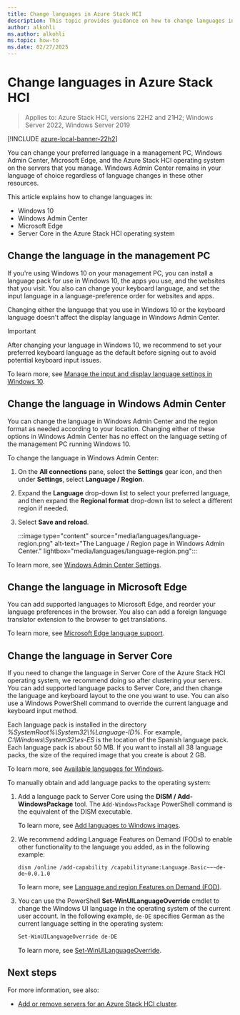 ```yaml
---
title: Change languages in Azure Stack HCI
description: This topic provides guidance on how to change languages in the Azure Stack HCI operating system, Windows 10, Windows Admin Center, and Microsoft Edge.
author: alkohli
ms.author: alkohli
ms.topic: how-to
ms.date: 02/27/2025
---
```


# Change languages in Azure Stack HCI

> Applies to: Azure Stack HCI, versions 22H2 and 21H2; Windows Server 2022, Windows Server 2019

[!INCLUDE [azure-local-banner-22h2](../includes/azure-local-banner-22h2.md)]

You can change your preferred language in a management PC, Windows Admin Center, Microsoft Edge, and the Azure Stack HCI operating system on the servers that you manage. Windows Admin Center remains in your language of choice regardless of language changes in these other resources.

This article explains how to change languages in:
- Windows 10
- Windows Admin Center
- Microsoft Edge
- Server Core in the Azure Stack HCI operating system

## Change the language in the management PC

If you're using Windows 10 on your management PC, you can install a language pack for use in Windows 10, the apps you use, and the websites that you visit. You also can change your keyboard language, and set the input language in a language-preference order for websites and apps.

Changing either the language that you use in Windows 10 or the keyboard language doesn't affect the display language in Windows Admin Center.

   >[!IMPORTANT]
   > After changing your language in Windows 10, we recommend to set your preferred keyboard language as the default before signing out to avoid potential keyboard input issues.

To learn more, see [Manage the input and display language settings in Windows 10](https://support.microsoft.com/help/4496404/windows-10-manage-the-input-and-display-language).

## Change the language in Windows Admin Center

You can change the language in Windows Admin Center and the region format as needed according to your location. Changing either of these options in Windows Admin Center has no effect on the language setting of the management PC running Windows 10.

To change the language in Windows Admin Center:
1. On the **All connections** pane, select the **Settings** gear icon, and then under **Settings**, select **Language / Region**.
1. Expand the **Language** drop-down list to select your preferred language, and then expand the **Regional format** drop-down list to select a different region if needed.
1. Select **Save and reload**.

    :::image type="content" source="media/languages/language-region.png" alt-text="The Language / Region page in Windows Admin Center." lightbox="media/languages/language-region.png":::

To learn more, see [Windows Admin Center Settings](/windows-server/manage/windows-admin-center/configure/settings).

## Change the language in Microsoft Edge

You can add supported languages to Microsoft Edge, and reorder your language preferences in the browser. You also can add a foreign language translator extension to the browser to get translations.

To learn more, see [Microsoft Edge language support](/deployedge/microsoft-edge-supported-languages).

## Change the language in Server Core

If you need to change the language in Server Core of the Azure Stack HCI operating system, we recommend doing so after clustering your servers. You can add supported language packs to Server Core, and then change the language and keyboard layout to the one you want to use. You can also use a Windows PowerShell command to override the current language and keyboard input method.

Each language pack is installed in the directory *%SystemRoot%\System32\\%Language-ID%*. For example, *C:\Windows\System32\es-ES* is the location of the Spanish language pack. Each language pack is about 50 MB. If you want to install all 38 language packs, the size of the required image that you create is about 2 GB.

To learn more, see [Available languages for Windows](/windows-hardware/manufacture/desktop/available-language-packs-for-windows).

To manually obtain and add language packs to the operating system:

1. Add a language pack to Server Core using the **DISM / Add-WindowsPackage** tool. The `Add-WindowsPackage` PowerShell command is the equivalent of the DISM executable.

    To learn more, see [Add languages to Windows images](/windows-hardware/manufacture/desktop/add-language-packs-to-windows).

1. We recommend adding Language Features on Demand (FODs) to enable other functionality to the language you added, as in the following example:

    ```DOS
    dism /online /add-capability /capabilityname:Language.Basic~~~de-de~0.0.1.0
    ```

    To learn more, see [Language and region Features on Demand (FOD)](/windows-hardware/manufacture/desktop/features-on-demand-language-fod).

1. You can use the PowerShell **Set-WinUILanguageOverride** cmdlet to change the Windows UI language in the operating system of the current user account. In the following example, `de-DE` specifies German as the current language setting in the operating system:

    ```PowerShell
    Set-WinUILanguageOverride de-DE
    ```

    To learn more, see [Set-WinUILanguageOverride](/powershell/module/international/set-winuilanguageoverride?view=win10-ps&preserve-view=true).

## Next steps
For more information, see also:

- [Add or remove servers for an Azure Stack HCI cluster](./add-cluster.md).
